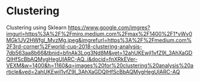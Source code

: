 # Clustering
Clustering using Sklearn
https://www.google.com/imgres?imgurl=https%3A%2F%2Fmiro.medium.com%2Fmax%2F1400%2F1*vWv0MGk1JV2HWfgI_MvzMg.jpeg&imgrefurl=https%3A%2F%2Fmedium.com%2F3rd-corner%2Fworld-cup-2018-clustering-analysis-7db563aa8b66&tbnid=bfnAk3Log3Nd8M&vet=12ahUKEwjl1vfZ9I_3AhXaGDQIHfScBbAQMygHegUIARC-AQ..i&docid=fnXRkEVer-VEXM&w=1400&h=1160&q=images%20for%20clustering%20analysis%20article&ved=2ahUKEwjl1vfZ9I_3AhXaGDQIHfScBbAQMygHegUIARC-AQ
